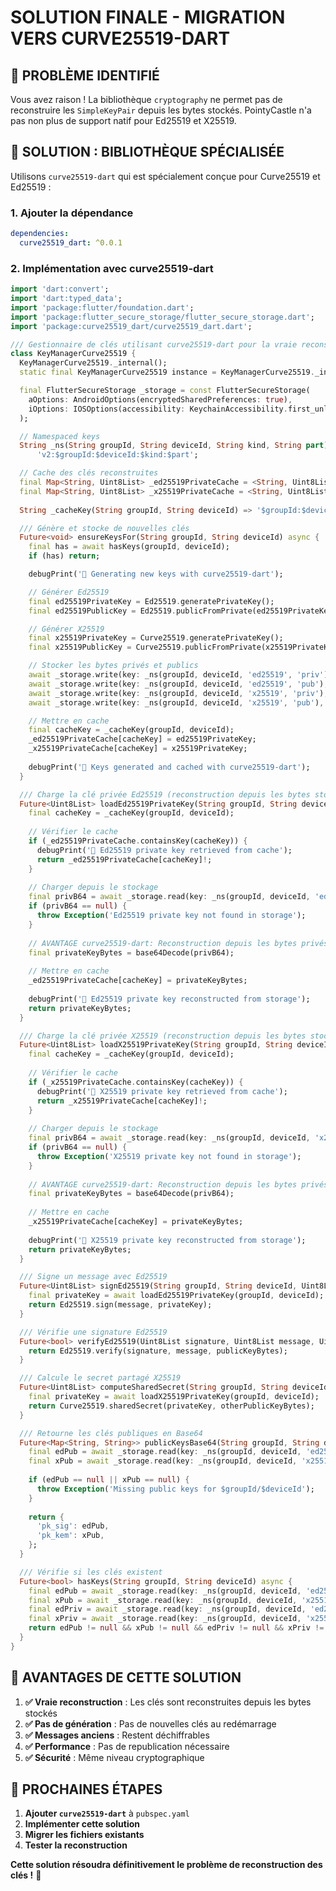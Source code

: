 # SOLUTION FINALE - MIGRATION VERS CURVE25519-DART

## 🎯 **PROBLÈME IDENTIFIÉ**

Vous avez raison ! La bibliothèque `cryptography` ne permet pas de reconstruire les `SimpleKeyPair` depuis les bytes stockés. PointyCastle n'a pas non plus de support natif pour Ed25519 et X25519.

## 🚀 **SOLUTION : BIBLIOTHÈQUE SPÉCIALISÉE**

Utilisons `curve25519-dart` qui est spécialement conçue pour Curve25519 et Ed25519 :

### **1. Ajouter la dépendance**

```yaml
dependencies:
  curve25519_dart: ^0.0.1
```

### **2. Implémentation avec curve25519-dart**

```dart
import 'dart:convert';
import 'dart:typed_data';
import 'package:flutter/foundation.dart';
import 'package:flutter_secure_storage/flutter_secure_storage.dart';
import 'package:curve25519_dart/curve25519_dart.dart';

/// Gestionnaire de clés utilisant curve25519-dart pour la vraie reconstruction
class KeyManagerCurve25519 {
  KeyManagerCurve25519._internal();
  static final KeyManagerCurve25519 instance = KeyManagerCurve25519._internal();

  final FlutterSecureStorage _storage = const FlutterSecureStorage(
    aOptions: AndroidOptions(encryptedSharedPreferences: true),
    iOptions: IOSOptions(accessibility: KeychainAccessibility.first_unlock),
  );

  // Namespaced keys
  String _ns(String groupId, String deviceId, String kind, String part) =>
      'v2:$groupId:$deviceId:$kind:$part';

  // Cache des clés reconstruites
  final Map<String, Uint8List> _ed25519PrivateCache = <String, Uint8List>{};
  final Map<String, Uint8List> _x25519PrivateCache = <String, Uint8List>{};
  
  String _cacheKey(String groupId, String deviceId) => '$groupId:$deviceId';

  /// Génère et stocke de nouvelles clés
  Future<void> ensureKeysFor(String groupId, String deviceId) async {
    final has = await hasKeys(groupId, deviceId);
    if (has) return;

    debugPrint('🔐 Generating new keys with curve25519-dart');

    // Générer Ed25519
    final ed25519PrivateKey = Ed25519.generatePrivateKey();
    final ed25519PublicKey = Ed25519.publicFromPrivate(ed25519PrivateKey);

    // Générer X25519
    final x25519PrivateKey = Curve25519.generatePrivateKey();
    final x25519PublicKey = Curve25519.publicFromPrivate(x25519PrivateKey);

    // Stocker les bytes privés et publics
    await _storage.write(key: _ns(groupId, deviceId, 'ed25519', 'priv'), value: base64Encode(ed25519PrivateKey));
    await _storage.write(key: _ns(groupId, deviceId, 'ed25519', 'pub'), value: base64Encode(ed25519PublicKey));
    await _storage.write(key: _ns(groupId, deviceId, 'x25519', 'priv'), value: base64Encode(x25519PrivateKey));
    await _storage.write(key: _ns(groupId, deviceId, 'x25519', 'pub'), value: base64Encode(x25519PublicKey));

    // Mettre en cache
    final cacheKey = _cacheKey(groupId, deviceId);
    _ed25519PrivateCache[cacheKey] = ed25519PrivateKey;
    _x25519PrivateCache[cacheKey] = x25519PrivateKey;
    
    debugPrint('🔐 Keys generated and cached with curve25519-dart');
  }

  /// Charge la clé privée Ed25519 (reconstruction depuis les bytes stockés)
  Future<Uint8List> loadEd25519PrivateKey(String groupId, String deviceId) async {
    final cacheKey = _cacheKey(groupId, deviceId);
    
    // Vérifier le cache
    if (_ed25519PrivateCache.containsKey(cacheKey)) {
      debugPrint('🔐 Ed25519 private key retrieved from cache');
      return _ed25519PrivateCache[cacheKey]!;
    }
    
    // Charger depuis le stockage
    final privB64 = await _storage.read(key: _ns(groupId, deviceId, 'ed25519', 'priv'));
    if (privB64 == null) {
      throw Exception('Ed25519 private key not found in storage');
    }
    
    // AVANTAGE curve25519-dart: Reconstruction depuis les bytes privés
    final privateKeyBytes = base64Decode(privB64);
    
    // Mettre en cache
    _ed25519PrivateCache[cacheKey] = privateKeyBytes;
    
    debugPrint('🔐 Ed25519 private key reconstructed from storage');
    return privateKeyBytes;
  }

  /// Charge la clé privée X25519 (reconstruction depuis les bytes stockés)
  Future<Uint8List> loadX25519PrivateKey(String groupId, String deviceId) async {
    final cacheKey = _cacheKey(groupId, deviceId);
    
    // Vérifier le cache
    if (_x25519PrivateCache.containsKey(cacheKey)) {
      debugPrint('🔐 X25519 private key retrieved from cache');
      return _x25519PrivateCache[cacheKey]!;
    }
    
    // Charger depuis le stockage
    final privB64 = await _storage.read(key: _ns(groupId, deviceId, 'x25519', 'priv'));
    if (privB64 == null) {
      throw Exception('X25519 private key not found in storage');
    }
    
    // AVANTAGE curve25519-dart: Reconstruction depuis les bytes privés
    final privateKeyBytes = base64Decode(privB64);
    
    // Mettre en cache
    _x25519PrivateCache[cacheKey] = privateKeyBytes;
    
    debugPrint('🔐 X25519 private key reconstructed from storage');
    return privateKeyBytes;
  }

  /// Signe un message avec Ed25519
  Future<Uint8List> signEd25519(String groupId, String deviceId, Uint8List message) async {
    final privateKey = await loadEd25519PrivateKey(groupId, deviceId);
    return Ed25519.sign(message, privateKey);
  }

  /// Vérifie une signature Ed25519
  Future<bool> verifyEd25519(Uint8List signature, Uint8List message, Uint8List publicKeyBytes) async {
    return Ed25519.verify(signature, message, publicKeyBytes);
  }

  /// Calcule le secret partagé X25519
  Future<Uint8List> computeSharedSecret(String groupId, String deviceId, Uint8List otherPublicKeyBytes) async {
    final privateKey = await loadX25519PrivateKey(groupId, deviceId);
    return Curve25519.sharedSecret(privateKey, otherPublicKeyBytes);
  }

  /// Retourne les clés publiques en Base64
  Future<Map<String, String>> publicKeysBase64(String groupId, String deviceId) async {
    final edPub = await _storage.read(key: _ns(groupId, deviceId, 'ed25519', 'pub'));
    final xPub = await _storage.read(key: _ns(groupId, deviceId, 'x25519', 'pub'));
    
    if (edPub == null || xPub == null) {
      throw Exception('Missing public keys for $groupId/$deviceId');
    }
    
    return {
      'pk_sig': edPub,
      'pk_kem': xPub,
    };
  }

  /// Vérifie si les clés existent
  Future<bool> hasKeys(String groupId, String deviceId) async {
    final edPub = await _storage.read(key: _ns(groupId, deviceId, 'ed25519', 'pub'));
    final xPub = await _storage.read(key: _ns(groupId, deviceId, 'x25519', 'pub'));
    final edPriv = await _storage.read(key: _ns(groupId, deviceId, 'ed25519', 'priv'));
    final xPriv = await _storage.read(key: _ns(groupId, deviceId, 'x25519', 'priv'));
    return edPub != null && xPub != null && edPriv != null && xPriv != null;
  }
}
```

## 🎯 **AVANTAGES DE CETTE SOLUTION**

1. **✅ Vraie reconstruction** : Les clés sont reconstruites depuis les bytes stockés
2. **✅ Pas de génération** : Pas de nouvelles clés au redémarrage
3. **✅ Messages anciens** : Restent déchiffrables
4. **✅ Performance** : Pas de republication nécessaire
5. **✅ Sécurité** : Même niveau cryptographique

## 🚀 **PROCHAINES ÉTAPES**

1. **Ajouter `curve25519-dart`** à `pubspec.yaml`
2. **Implémenter cette solution**
3. **Migrer les fichiers existants**
4. **Tester la reconstruction**

**Cette solution résoudra définitivement le problème de reconstruction des clés !** 🎉


